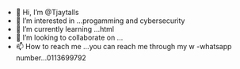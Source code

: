 - 👋 Hi, I’m @Tjaytalls
- 👀 I’m interested in ...progamming and cybersecurity
- 🌱 I’m currently learning ...html
- 💞️ I’m looking to collaborate on ...
- 📫 How to reach me ...you can reach me through my w
-whatsapp number...0113699792

<!---
Tjaytalls/Tjaytalls is a ✨ special ✨ repository because its `README.md` (this file) appears on your GitHub profile.
You can click the Preview link to take a look at your changes.
--->
